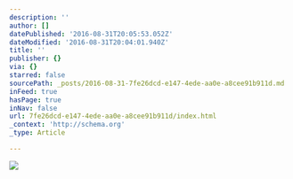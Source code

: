 ```yaml
---
description: ''
author: []
datePublished: '2016-08-31T20:05:53.052Z'
dateModified: '2016-08-31T20:04:01.940Z'
title: ''
publisher: {}
via: {}
starred: false
sourcePath: _posts/2016-08-31-7fe26dcd-e147-4ede-aa0e-a8cee91b911d.md
inFeed: true
hasPage: true
inNav: false
url: 7fe26dcd-e147-4ede-aa0e-a8cee91b911d/index.html
_context: 'http://schema.org'
_type: Article

---
```

![](https://the-grid-user-content.s3-us-west-2.amazonaws.com/58d022cd-2cc0-4dfb-a240-edd4fa0db35b.jpg)